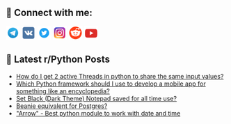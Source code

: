 ## 🔎 Connect with me:
[<img src="https://github.com/bullbesh/bullbesh/blob/main/images/Telegram.png" width="32" height="32" />](https://t.me/bullbesh)
[<img src="https://github.com/bullbesh/bullbesh/blob/main/images/VK.png" width="32" height="32" />](https://vk.com/bullbesh)
[<img src="https://github.com/bullbesh/bullbesh/blob/main/images/Twitter.png" width="32" height="32" />](https://twitter.com/bullbesh1)
[<img src="https://github.com/bullbesh/bullbesh/blob/main/images/Instagram.png" width="32" height="32" />](https://www.instagram.com/bullbesh)
[<img src="https://github.com/bullbesh/bullbesh/blob/main/images/Reddit.png" width="32" height="32" />](https://www.reddit.com/user/bullbesh)
[<img src="https://github.com/bullbesh/bullbesh/blob/main/images/YouTube.png" width="32" height="32" />](https://www.youtube.com/channel/UCtfjRs6uzgq5mfm8S06WTcg)

## 📕 Latest r/Python Posts
<!-- BLOG-POST-LIST:START -->
- [How do I get 2 active Threads in python to share the same input values?](https://www.reddit.com/r/Python/comments/xu1ti0/how_do_i_get_2_active_threads_in_python_to_share/)
- [Which Python framework should I use to develop a mobile app for something like an encyclopedia?](https://www.reddit.com/r/Python/comments/xtxtdf/which_python_framework_should_i_use_to_develop_a/)
- [Set Black &lpar;Dark Theme&rpar; Notepad saved for all time use?](https://www.reddit.com/r/Python/comments/xtwmno/set_black_dark_theme_notepad_saved_for_all_time/)
- [Beanie equivalent for Postgres?](https://www.reddit.com/r/Python/comments/xtwb39/beanie_equivalent_for_postgres/)
- [&quot;Arrow&quot; - Best python module to work with date and time](https://www.reddit.com/r/Python/comments/xtvmk0/arrow_best_python_module_to_work_with_date_and/)
<!-- BLOG-POST-LIST:END -->
